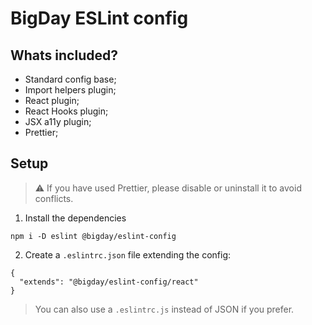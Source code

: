 # BigDay ESLint config

## Whats included?

- Standard config base;
- Import helpers plugin;
- React plugin;
- React Hooks plugin;
- JSX a11y plugin;
- Prettier;

## Setup

> ⚠️ If you have used Prettier, please disable or uninstall it to avoid conflicts.

1. Install the dependencies
```
npm i -D eslint @bigday/eslint-config
```

2. Create a `.eslintrc.json` file extending the config:
```
{
  "extends": "@bigday/eslint-config/react"
}
```

> You can also use a `.eslintrc.js` instead of JSON if you prefer.

